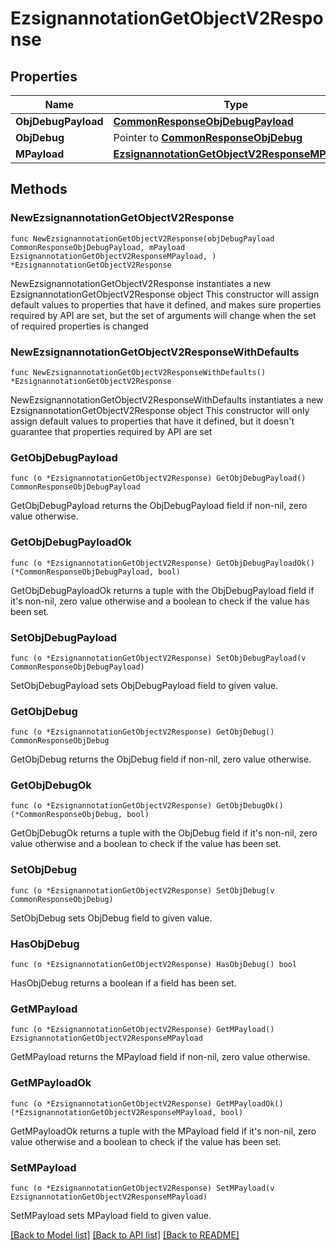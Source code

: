 # EzsignannotationGetObjectV2Response

## Properties

Name | Type | Description | Notes
------------ | ------------- | ------------- | -------------
**ObjDebugPayload** | [**CommonResponseObjDebugPayload**](CommonResponseObjDebugPayload.md) |  | 
**ObjDebug** | Pointer to [**CommonResponseObjDebug**](CommonResponseObjDebug.md) |  | [optional] 
**MPayload** | [**EzsignannotationGetObjectV2ResponseMPayload**](EzsignannotationGetObjectV2ResponseMPayload.md) |  | 

## Methods

### NewEzsignannotationGetObjectV2Response

`func NewEzsignannotationGetObjectV2Response(objDebugPayload CommonResponseObjDebugPayload, mPayload EzsignannotationGetObjectV2ResponseMPayload, ) *EzsignannotationGetObjectV2Response`

NewEzsignannotationGetObjectV2Response instantiates a new EzsignannotationGetObjectV2Response object
This constructor will assign default values to properties that have it defined,
and makes sure properties required by API are set, but the set of arguments
will change when the set of required properties is changed

### NewEzsignannotationGetObjectV2ResponseWithDefaults

`func NewEzsignannotationGetObjectV2ResponseWithDefaults() *EzsignannotationGetObjectV2Response`

NewEzsignannotationGetObjectV2ResponseWithDefaults instantiates a new EzsignannotationGetObjectV2Response object
This constructor will only assign default values to properties that have it defined,
but it doesn't guarantee that properties required by API are set

### GetObjDebugPayload

`func (o *EzsignannotationGetObjectV2Response) GetObjDebugPayload() CommonResponseObjDebugPayload`

GetObjDebugPayload returns the ObjDebugPayload field if non-nil, zero value otherwise.

### GetObjDebugPayloadOk

`func (o *EzsignannotationGetObjectV2Response) GetObjDebugPayloadOk() (*CommonResponseObjDebugPayload, bool)`

GetObjDebugPayloadOk returns a tuple with the ObjDebugPayload field if it's non-nil, zero value otherwise
and a boolean to check if the value has been set.

### SetObjDebugPayload

`func (o *EzsignannotationGetObjectV2Response) SetObjDebugPayload(v CommonResponseObjDebugPayload)`

SetObjDebugPayload sets ObjDebugPayload field to given value.


### GetObjDebug

`func (o *EzsignannotationGetObjectV2Response) GetObjDebug() CommonResponseObjDebug`

GetObjDebug returns the ObjDebug field if non-nil, zero value otherwise.

### GetObjDebugOk

`func (o *EzsignannotationGetObjectV2Response) GetObjDebugOk() (*CommonResponseObjDebug, bool)`

GetObjDebugOk returns a tuple with the ObjDebug field if it's non-nil, zero value otherwise
and a boolean to check if the value has been set.

### SetObjDebug

`func (o *EzsignannotationGetObjectV2Response) SetObjDebug(v CommonResponseObjDebug)`

SetObjDebug sets ObjDebug field to given value.

### HasObjDebug

`func (o *EzsignannotationGetObjectV2Response) HasObjDebug() bool`

HasObjDebug returns a boolean if a field has been set.

### GetMPayload

`func (o *EzsignannotationGetObjectV2Response) GetMPayload() EzsignannotationGetObjectV2ResponseMPayload`

GetMPayload returns the MPayload field if non-nil, zero value otherwise.

### GetMPayloadOk

`func (o *EzsignannotationGetObjectV2Response) GetMPayloadOk() (*EzsignannotationGetObjectV2ResponseMPayload, bool)`

GetMPayloadOk returns a tuple with the MPayload field if it's non-nil, zero value otherwise
and a boolean to check if the value has been set.

### SetMPayload

`func (o *EzsignannotationGetObjectV2Response) SetMPayload(v EzsignannotationGetObjectV2ResponseMPayload)`

SetMPayload sets MPayload field to given value.



[[Back to Model list]](../README.md#documentation-for-models) [[Back to API list]](../README.md#documentation-for-api-endpoints) [[Back to README]](../README.md)


